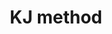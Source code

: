 ---
layout: card
title: KJ method
category: Discover
what: A facilitated exercise in which participants list their individual priorities onto cards, collect them as a group, organize them by relationship, and establish group priorities through individual voting.
why: To reach a consensus on priorities of subjective, qualitative data with a group of people. This is especially helpful with larger groups of stakeholders and groups with high risk of disagreement.
timeRequired: 1–2 hours
how:
  <ol>
    <li>Gather four or more participants for 90 minutes. Provide sticky notes and markers.</li>
    <li>Create a focused question about the project&rsquo;s needs and select a facilitator to run the exercise.</li>
    <li>Give participants five minutes to write at least three responses to the question, each on its own note.</li>
    <li>Give participants 15 minutes to put their answers on the wall, read everyone else&rsquo;s, and make additions. Have participants cluster similar answers without discussion.</li>
    <li>Ask participants to write names for each cluster on their own &mdash; this is mandatory. They may also split clusters.</li>
    <li>Put each name on the wall by its cluster. Exclude word-for-word duplicates.</li>
    <li>Reiterate the question and have each person rank their three most important clusters. Visually tally points.</li>
    <li>Combine duplicates and their points if the entire group agrees they&rsquo;re identical. Three or four groups usually rank higher than the rest &mdash; these are the priorities for the question.</olli 
  </ol>
governmentConsiderations:
  <p>At 18F, KJ participants are almost always federal employees. If there is any chance your KJ workshop could include participants who are not federal employees, consult OMB guidance on the Paperwork Reduction Act and the Privacy Act. Your agency&rsquo;s Office of General Counsel, and perhaps OIRA desk officers, also can ensure you are following the laws and regulations applicable to federal agencies.</p>
---